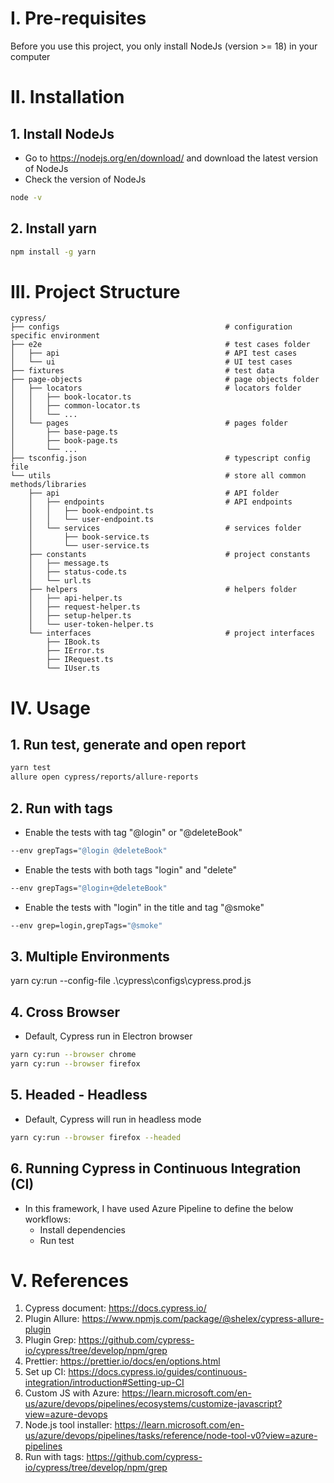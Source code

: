 # I. Pre-requisites

Before you use this project, you only install NodeJs (version >= 18)  in your computer

# II. Installation
## 1. Install NodeJs

- Go to https://nodejs.org/en/download/ and download the latest version of NodeJs
- Check the version of NodeJs
```bash
node -v
```
## 2. Install yarn

```bash
npm install -g yarn
```

# III. Project Structure

```
cypress/
├── configs                                     # configuration specific environment
├── e2e                                         # test cases folder
│   ├── api                                     # API test cases
│   └── ui                                      # UI test cases
├── fixtures                                    # test data
├── page-objects                                # page objects folder
│   ├── locators                                # locators folder
│   │   ├── book-locator.ts
│   │   ├── common-locator.ts
│   │   └── ...
│   └── pages                                   # pages folder
│       ├── base-page.ts
│       ├── book-page.ts
│       └── ...
├── tsconfig.json                               # typescript config file
└── utils                                       # store all common methods/libraries
    ├── api                                     # API folder
    │   ├── endpoints                           # API endpoints
    │   │   ├── book-endpoint.ts
    │   │   └── user-endpoint.ts
    │   └── services                            # services folder
    │       ├── book-service.ts
    │       └── user-service.ts
    ├── constants                               # project constants
    │   ├── message.ts
    │   ├── status-code.ts
    │   └── url.ts
    ├── helpers                                 # helpers folder
    │   ├── api-helper.ts
    │   ├── request-helper.ts
    │   ├── setup-helper.ts
    │   └── user-token-helper.ts
    └── interfaces                              # project interfaces
        ├── IBook.ts
        ├── IError.ts
        ├── IRequest.ts
        └── IUser.ts
```

# IV. Usage
## 1. Run test, generate and open report

```bash
yarn test
allure open cypress/reports/allure-reports
```

## 2. Run with tags

- Enable the tests with tag "@login" or "@deleteBook"
```bash
--env grepTags="@login @deleteBook"
```
- Enable the tests with both tags "login" and "delete"
```bash
--env grepTags="@login+@deleteBook"
```
- Enable the tests with "login" in the title and tag "@smoke"
```bash
--env grep=login,grepTags="@smoke"
```
## 3. Multiple Environments
yarn cy:run --config-file .\cypress\configs\cypress.prod.js

## 4. Cross Browser
- Default, Cypress run in Electron browser
```bash
yarn cy:run --browser chrome
yarn cy:run --browser firefox
```

## 5. Headed - Headless
- Default, Cypress will run in headless mode
```bash
yarn cy:run --browser firefox --headed
```

## 6. Running Cypress in Continuous Integration (CI)
+ In this framework, I have used Azure Pipeline to define the below workflows:
    - Install dependencies
    - Run test

# V. References

1. Cypress document: https://docs.cypress.io/
2. Plugin Allure: https://www.npmjs.com/package/@shelex/cypress-allure-plugin
3. Plugin Grep: https://github.com/cypress-io/cypress/tree/develop/npm/grep
4. Prettier: https://prettier.io/docs/en/options.html
5. Set up CI: https://docs.cypress.io/guides/continuous-integration/introduction#Setting-up-CI
6. Custom JS with Azure: https://learn.microsoft.com/en-us/azure/devops/pipelines/ecosystems/customize-javascript?view=azure-devops
7. Node.js tool installer: https://learn.microsoft.com/en-us/azure/devops/pipelines/tasks/reference/node-tool-v0?view=azure-pipelines
8. Run with tags: https://github.com/cypress-io/cypress/tree/develop/npm/grep